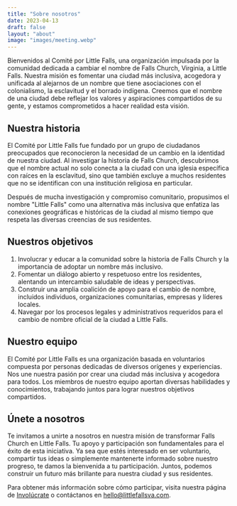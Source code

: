 ```yaml
---
title: "Sobre nosotros"
date: 2023-04-13
draft: false
layout: "about"
image: "images/meeting.webp"
---
```


Bienvenidos al Comité por Little Falls, una organización impulsada por la comunidad dedicada a cambiar el nombre de Falls Church, Virginia, a Little Falls. Nuestra misión es fomentar una ciudad más inclusiva, acogedora y unificada al alejarnos de un nombre que tiene asociaciones con el colonialismo, la esclavitud y el borrado indígena. Creemos que el nombre de una ciudad debe reflejar los valores y aspiraciones compartidos de su gente, y estamos comprometidos a hacer realidad esta visión.

## Nuestra historia

El Comité por Little Falls fue fundado por un grupo de ciudadanos preocupados que reconocieron la necesidad de un cambio en la identidad de nuestra ciudad. Al investigar la historia de Falls Church, descubrimos que el nombre actual no solo conecta a la ciudad con una iglesia específica con raíces en la esclavitud, sino que también excluye a muchos residentes que no se identifican con una institución religiosa en particular.

Después de mucha investigación y compromiso comunitario, propusimos el nombre "Little Falls" como una alternativa más inclusiva que enfatiza las conexiones geográficas e históricas de la ciudad al mismo tiempo que respeta las diversas creencias de sus residentes.

## Nuestros objetivos

1. Involucrar y educar a la comunidad sobre la historia de Falls Church y la importancia de adoptar un nombre más inclusivo.
2. Fomentar un diálogo abierto y respetuoso entre los residentes, alentando un intercambio saludable de ideas y perspectivas.
3. Construir una amplia coalición de apoyo para el cambio de nombre, incluidos individuos, organizaciones comunitarias, empresas y líderes locales.
4. Navegar por los procesos legales y administrativos requeridos para el cambio de nombre oficial de la ciudad a Little Falls.

## Nuestro equipo

El Comité por Little Falls es una organización basada en voluntarios compuesta por personas dedicadas de diversos orígenes y experiencias. Nos une nuestra pasión por crear una ciudad más inclusiva y acogedora para todos. Los miembros de nuestro equipo aportan diversas habilidades y conocimientos, trabajando juntos para lograr nuestros objetivos compartidos.

## Únete a nosotros

Te invitamos a unirte a nosotros en nuestra misión de transformar Falls Church en Little Falls. Tu apoyo y participación son fundamentales para el éxito de esta iniciativa. Ya sea que estés interesado en ser voluntario, compartir tus ideas o simplemente mantenerte informado sobre nuestro progreso, te damos la bienvenida a tu participación. Juntos, podemos construir un futuro más brillante para nuestra ciudad y sus residentes.

Para obtener más información sobre cómo participar, visita nuestra página de [Involúcrate](/get-involved) o contáctanos en [hello@littlefallsva.com](mailto:hello@littlefallsva.com).
